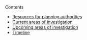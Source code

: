 Contents

- [Resources for planning authorities](#resources-for-planning-authorities)
- [Current areas of investigation](#current-areas-of-investigation")
- [Upcoming areas of investigation](#upcoming-areas-of-investigation)
- [Timeline](#timeline)
